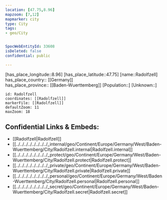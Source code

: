 ```yaml
---
location: [47.75,8.96] 
mapzoom: [7,12] 
mapmarker: city 
type: City
tags:
- geo/City


SpocWebEntityId: 33608
isDeleted: false
confidential: public

---
```

[has_place_longitude::8.96] 
[has_place_latitude::47.75] 
[name::Radolfzell] 
has_place_country:: [[Germany]]  
has_place_province:: [[Baden-Wuerttemberg]] 
[Population::] 
[Unknown::] 


```leaflet
id: Radolfzell
coordinates: [[Radolfzell]] 
markerFile: [[Radolfzell]] 
defaultZoom: 11 
maxZoom: 18
```


## Confidential Links & Embeds: 
- [[Radolfzell|Radolfzell]]  
- [[../../../../../../../../_internal/geo/Continent/Europe/Germany/West/Baden-Wuerttemberg/City/Radolfzell.internal|Radolfzell.internal]] 
- [[../../../../../../../../_protect/geo/Continent/Europe/Germany/West/Baden-Wuerttemberg/City/Radolfzell.protect|Radolfzell.protect]] 
- [[../../../../../../../../_private/geo/Continent/Europe/Germany/West/Baden-Wuerttemberg/City/Radolfzell.private|Radolfzell.private]] 
- [[../../../../../../../../_personal/geo/Continent/Europe/Germany/West/Baden-Wuerttemberg/City/Radolfzell.personal|Radolfzell.personal]] 
- [[../../../../../../../../_secret/geo/Continent/Europe/Germany/West/Baden-Wuerttemberg/City/Radolfzell.secret|Radolfzell.secret]] 
